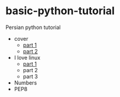 # basic-python-tutorial
Persian python tutorial




- cover
  - [part 1]()
  - [part 2]()
- I love linux
  - [part 1](a)
  - part 2
  - part 3
- Numbers
- PEP8
